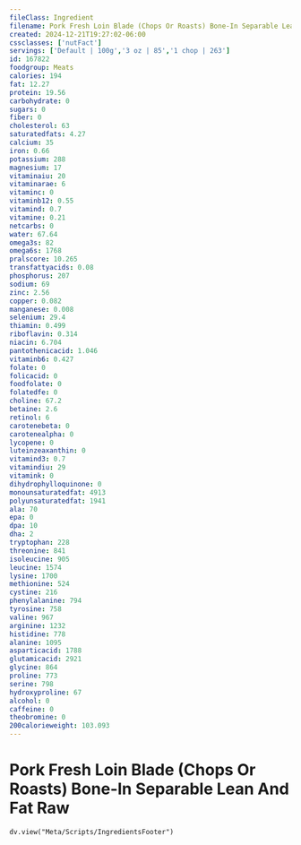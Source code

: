 ```yaml
---
fileClass: Ingredient
filename: Pork Fresh Loin Blade (Chops Or Roasts) Bone-In Separable Lean And Fat Raw
created: 2024-12-21T19:27:02-06:00
cssclasses: ['nutFact']
servings: ['Default | 100g','3 oz | 85','1 chop | 263']
id: 167822
foodgroup: Meats
calories: 194
fat: 12.27
protein: 19.56
carbohydrate: 0
sugars: 0
fiber: 0
cholesterol: 63
saturatedfats: 4.27
calcium: 35
iron: 0.66
potassium: 288
magnesium: 17
vitaminaiu: 20
vitaminarae: 6
vitaminc: 0
vitaminb12: 0.55
vitamind: 0.7
vitamine: 0.21
netcarbs: 0
water: 67.64
omega3s: 82
omega6s: 1768
pralscore: 10.265
transfattyacids: 0.08
phosphorus: 207
sodium: 69
zinc: 2.56
copper: 0.082
manganese: 0.008
selenium: 29.4
thiamin: 0.499
riboflavin: 0.314
niacin: 6.704
pantothenicacid: 1.046
vitaminb6: 0.427
folate: 0
folicacid: 0
foodfolate: 0
folatedfe: 0
choline: 67.2
betaine: 2.6
retinol: 6
carotenebeta: 0
carotenealpha: 0
lycopene: 0
luteinzeaxanthin: 0
vitamind3: 0.7
vitamindiu: 29
vitamink: 0
dihydrophylloquinone: 0
monounsaturatedfat: 4913
polyunsaturatedfat: 1941
ala: 70
epa: 0
dpa: 10
dha: 2
tryptophan: 228
threonine: 841
isoleucine: 905
leucine: 1574
lysine: 1700
methionine: 524
cystine: 216
phenylalanine: 794
tyrosine: 758
valine: 967
arginine: 1232
histidine: 778
alanine: 1095
asparticacid: 1788
glutamicacid: 2921
glycine: 864
proline: 773
serine: 798
hydroxyproline: 67
alcohol: 0
caffeine: 0
theobromine: 0
200calorieweight: 103.093
---
```


# Pork Fresh Loin Blade (Chops Or Roasts) Bone-In Separable Lean And Fat Raw

```dataviewjs
dv.view("Meta/Scripts/IngredientsFooter")
```